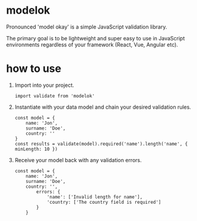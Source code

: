 # modelok

Pronounced 'model okay' is a simple JavaScript validation library.

The primary goal is to be lightweight and super easy to use in JavaScript environments regardless of your framework (React, Vue, Angular etc).

# how to use

1. Import into your project.
    
    ```
    import validate from 'modelok'
    ```

3. Instantiate with your data model and chain your desired validation rules.

    ```
    const model = { 
        name: 'Jon', 
        surname: 'Doe', 
        country: '' 
    }
    const results = validate(model).required('name').length('name', { minLength: 10 })
    ```

4. Receive your model back with any validation errors.

    ```
    const model = { 
        name: 'Jon', 
        surname: 'Doe', 
        country: '', 
            errors: {
                'name': ['Invalid length for name'],
                'country: ['The country field is required']
            } 
        }
    ```